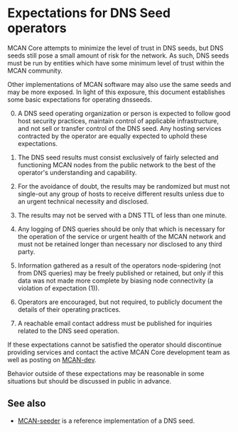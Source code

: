 Expectations for DNS Seed operators
====================================

MCAN Core attempts to minimize the level of trust in DNS seeds,
but DNS seeds still pose a small amount of risk for the network.
As such, DNS seeds must be run by entities which have some minimum
level of trust within the MCAN community.

Other implementations of MCAN software may also use the same
seeds and may be more exposed. In light of this exposure, this
document establishes some basic expectations for operating dnsseeds.

0. A DNS seed operating organization or person is expected to follow good
host security practices, maintain control of applicable infrastructure,
and not sell or transfer control of the DNS seed. Any hosting services
contracted by the operator are equally expected to uphold these expectations.

1. The DNS seed results must consist exclusively of fairly selected and
functioning MCAN nodes from the public network to the best of the
operator's understanding and capability.

2. For the avoidance of doubt, the results may be randomized but must not
single-out any group of hosts to receive different results unless due to an
urgent technical necessity and disclosed.

3. The results may not be served with a DNS TTL of less than one minute.

4. Any logging of DNS queries should be only that which is necessary
for the operation of the service or urgent health of the MCAN
network and must not be retained longer than necessary nor disclosed
to any third party.

5. Information gathered as a result of the operators node-spidering
(not from DNS queries) may be freely published or retained, but only
if this data was not made more complete by biasing node connectivity
(a violation of expectation (1)).

6. Operators are encouraged, but not required, to publicly document the
details of their operating practices.

7. A reachable email contact address must be published for inquiries
related to the DNS seed operation.

If these expectations cannot be satisfied the operator should
discontinue providing services and contact the active MCAN
Core development team as well as posting on
[MCAN-dev](https://groups.google.com/forum/#!forum/MCAN-dev).

Behavior outside of these expectations may be reasonable in some
situations but should be discussed in public in advance.

See also
----------
- [MCAN-seeder](https://github.com/pooler/MCAN-seeder) is a reference implementation of a DNS seed.
